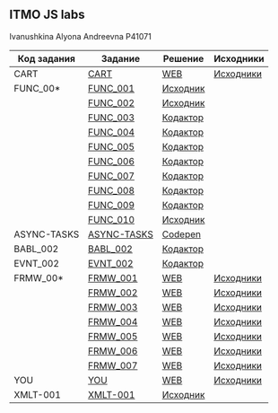 ## ITMO JS labs
Ivanushkina Alyona Andreevna P41071

| Код задания | Задание | Решение | Исходники |
|-------------|---------|---------|-----------|
| CART | [CART](https://kodaktor.ru/g/cart) | [WEB](https://alyonaivanushkina.github.io/CART/) | [Исходники](https://github.com/AlyonaIvanushkina/ItmoJsLabs/tree/master/CART)|
| FUNC_00* | [FUNC_001](https://kodaktor.ru/func_001) | [Исходник](https://github.com/AlyonaIvanushkina/ItmoJsLabs/blob/master/func/func_001.js) | |
| | [FUNC_002](https://kodaktor.ru/func_002) | [Исходник](https://github.com/AlyonaIvanushkina/ItmoJsLabs/blob/master/func/func_002.js) | |
| | [FUNC_003](https://kodaktor.ru/func_003) | [Кодактор](https://kodaktor.ru/func_a5272) | |
| | [FUNC_004](https://kodaktor.ru/func_004) | [Кодактор](https://kodaktor.ru/func_46131) | |
| | [FUNC_005](https://kodaktor.ru/func_005) | [Кодактор](https://kodaktor.ru/func_80e3f) | |
| | [FUNC_006](https://kodaktor.ru/func_006) | [Кодактор](https://kodaktor.ru/func_94183) | |
| | [FUNC_007](https://kodaktor.ru/func_007) | [Кодактор](https://kodaktor.ru/func_100bf) | |
| | [FUNC_008](https://kodaktor.ru/func_008) | [Кодактор](https://kodaktor.ru/func_e0da1) | |
| | [FUNC_009](https://kodaktor.ru/func_009) | [Кодактор](https://kodaktor.ru/func_f3d9a) | |
| | [FUNC_010](https://kodaktor.ru/func_010) | [Исходник](https://github.com/AlyonaIvanushkina/ItmoJsLabs/blob/master/func/func_010.js) | |
| ASYNC-TASKS | [ASYNC-TASKS](https://kodaktor.ru/async_tasks) | [Codepen](https://codepen.io/alyonaivanushkina/pen/yLeKvzB?editors=1111) | |
| BABL_002 | [BABL_002](https://kodaktor.ru/babl_002) | [Кодактор](https://kodaktor.ru/bind02032018_f7e96) | |
| EVNT_002 | [EVNT_002](https://kodaktor.ru/evnt_002) | [Кодактор](https://kodaktor.ru/evnt_0b3ae) | |
| FRMW_00* | [FRMW_001](https://kodaktor.ru/frmw_001) | [WEB](https://alyonaivanushkina.github.io/frmw_001/) | [Исходники](https://github.com/AlyonaIvanushkina/ItmoJsLabs/tree/master/frmv/frmw_001) |
| | [FRMW_002](https://kodaktor.ru/frmw_002) | [WEB](https://alyonaivanushkina.github.io/frmw_002/dist) | [Исходники](https://github.com/AlyonaIvanushkina/ItmoJsLabs/tree/master/frmv/frmw_002) |
| | [FRMW_003](https://kodaktor.ru/frmw_003) | [WEB](https://alyonaivanushkina.github.io/frmw_003/dist) | [Исходники](https://github.com/AlyonaIvanushkina/ItmoJsLabs/tree/master/frmv/frmw_003) |
| | [FRMW_004](https://kodaktor.ru/frmw_004) | [WEB](https://alyonaivanushkina.github.io/frmw_004/dist) | [Исходники](https://github.com/AlyonaIvanushkina/ItmoJsLabs/tree/master/frmv/frmw_004) |
| | [FRMW_005](https://kodaktor.ru/frmw_005) | [WEB]() | [Исходники](https://github.com/AlyonaIvanushkina/ItmoJsLabs/tree/master/frmv/frmw_005) |
| | [FRMW_006](https://kodaktor.ru/frmw_006) | [WEB]() | [Исходники](https://github.com/AlyonaIvanushkina/ItmoJsLabs/tree/master/frmv/frmw_006) |
| | [FRMW_007](https://kodaktor.ru/frmw_007) | [WEB]() | [Исходники](https://github.com/AlyonaIvanushkina/ItmoJsLabs/tree/master/frmv/frmw_007) |
| YOU | [YOU](https://kodaktor.ru/you) | [WEB]() | [Исходники](https://github.com/AlyonaIvanushkina/ItmoJsLabs/tree/master/you) |
| XMLT-001 | [XMLT-001](https://kodaktor.ru/g/xml_intro) | [Исходник](https://github.com/AlyonaIvanushkina/ItmoJsLabs/tree/master/XMLT-001) |
